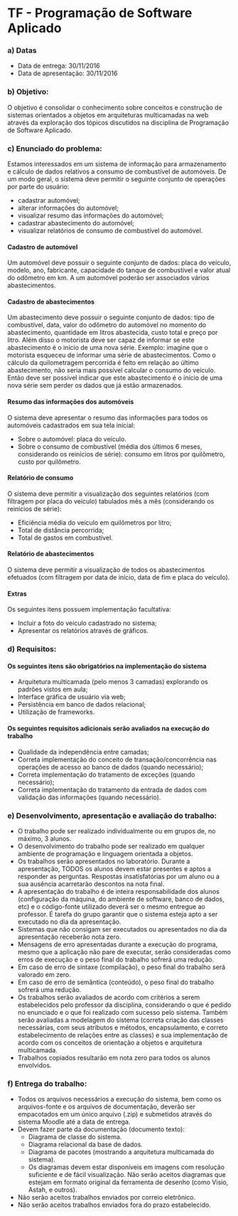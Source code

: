 TF - Programação de Software Aplicado
======

### a) Datas
* Data de entrega: 30/11/2016
* Data de apresentação: 30/11/2016

### b) Objetivo:
O objetivo é consolidar o conhecimento sobre conceitos e construção de sistemas orientados a objetos em arquiteturas multicamadas na web através da exploração dos tópicos discutidos na disciplina de Programação de Software Aplicado.

### c) Enunciado do problema:
Estamos interessados em um sistema de informação para armazenamento e cálculo de dados relativos a consumo de combustível de automóveis. De um modo geral, o sistema deve permitir o seguinte conjunto de operações por parte do usuário:

* cadastrar automóvel;
* alterar informações do automóvel;
* visualizar resumo das informações do automóvel;
* cadastrar abastecimento do automóvel;
* visualizar relatórios de consumo de combustível do automóvel.

#### Cadastro de automóvel
Um automóvel deve possuir o seguinte conjunto de dados: placa do veículo, modelo, ano, fabricante, capacidade do tanque de combustível e valor atual do odômetro em km. A um automóvel poderão ser associados vários abastecimentos.

#### Cadastro de abastecimentos
Um abastecimento deve possuir o seguinte conjunto de dados: tipo de combustível, data, valor do odômetro do automóvel no momento do abastecimento, quantidade em litros abastecida, custo total e preço por litro.
Além disso o motorista deve ser capaz de informar se este abastecimento é o início de uma nova série. Exemplo: imagine que o motorista esqueceu de informar uma série de abastecimentos. Como o cálculo da quilometragem percorrida é feito em relação ao último abastecimento, não seria mais possível calcular o consumo do veículo. Então deve ser possível indicar que este abastecimento é o início de uma nova série sem perder os dados que já estão armazenados.

#### Resumo das informações dos automóveis
O sistema deve apresentar o resumo das informações para todos os automóveis cadastrados em sua tela inicial:

* Sobre o automóvel: placa do veículo.
* Sobre o consumo de combustível (média dos últimos 6 meses, considerando os reinícios de série): consumo
em litros por quilômetro, custo por quilômetro.

#### Relatório de consumo
O sistema deve permitir a visualização dos seguintes relatórios (com filtragem por placa do veículo) tabulados mês a mês (considerando os reinícios de série):

* Eficiência média do veículo em quilômetros por litro;
* Total de distância percorrida;
* Total de gastos em combustível.

#### Relatório de abastecimentos
O sistema deve permitir a visualização de todos os abastecimentos efetuados (com filtragem por data de início, data de fim e placa do veículo).

#### Extras
Os seguintes itens possuem implementação facultativa:

* Incluir a foto do veículo cadastrado no sistema;
* Apresentar os relatórios através de gráficos.

### d) Requisitos:
#### Os seguintes itens são obrigatórios na implementação do sistema
* Arquitetura multicamada (pelo menos 3 camadas) explorando os padrões vistos em aula;
* Interface gráfica de usuário via web;
* Persistência em banco de dados relacional;
* Utilização de frameworks.

#### Os seguintes requisitos adicionais serão avaliados na execução do trabalho
* Qualidade da independência entre camadas;
* Correta implementação do conceito de transação/concorrência nas operações de acesso ao banco de
dados (quando necessário);
* Correta implementação do tratamento de exceções (quando necessário);
* Correta implementação do tratamento da entrada de dados com validação das informações (quando
necessário).

### e) Desenvolvimento, apresentação e avaliação do trabalho:
* O trabalho pode ser realizado individualmente ou em grupos de, no máximo, 3 alunos.
* O desenvolvimento do trabalho pode ser realizado em qualquer ambiente de programação e linguagem
orientada a objetos.
* Os trabalhos serão apresentados no laboratório. Durante a apresentação, TODOS os alunos devem estar
presentes e aptos a responder as perguntas. Respostas insatisfatórias por um aluno ou a sua ausência
acarretarão descontos na nota final.
* A apresentação do trabalho é de inteira responsabilidade dos alunos (configuração da máquina, do
ambiente de software, banco de dados, etc) e o código-fonte utilizado deverá ser o mesmo entregue ao
professor. É tarefa do grupo garantir que o sistema esteja apto a ser executado no dia da apresentação.
* Sistemas que não consigam ser executados ou apresentados no dia da apresentação receberão nota
zero.
* Mensagens de erro apresentadas durante a execução do programa, mesmo que a aplicação não pare de
executar, serão consideradas como erros de execução e o peso final do trabalho sofrerá uma redução.
* Em caso de erro de sintaxe (compilação), o peso final do trabalho será valorado em zero.
* Em caso de erro de semântica (conteúdo), o peso final do trabalho sofrerá uma redução.
* Os trabalhos serão avaliados de acordo com critérios a serem estabelecidos pelo professor da disciplina,
considerando o que é pedido no enunciado e o que foi realizado com sucesso pelo sistema. Também serão avaliadas a modelagem do sistema (correta criação das classes necessárias, com seus atributos e métodos, encapsulamento, e correto estabelecimento de relações entre as classes) e sua implementação de acordo com os conceitos de orientação a objetos e arquitetura multicamada.
* Trabalhos copiados resultarão em nota zero para todos os alunos envolvidos.

### f) Entrega do trabalho:
* Todos os arquivos necessários a execução do sistema, bem como os arquivos-fonte e os arquivos de documentação, deverão ser empacotados em um único arquivo (.zip) e submetidos através do sistema Moodle até a data de entrega.
* Devem fazer parte da documentação (documento texto): 
  * Diagrama de classe do sistema.
  * Diagrama relacional da base de dados.
  * Diagrama de pacotes (mostrando a arquitetura multicamada do sistema).
  * Os diagramas devem estar disponíveis em imagens com resolução suficiente e de fácil visualização.
Não serão aceitos diagramas que estejam em formato original da ferramenta de desenho (como Visio,
Astah, e outros).
* Não serão aceitos trabalhos enviados por correio eletrônico.
* Não serão aceitos trabalhos enviados fora do prazo estabelecido.

